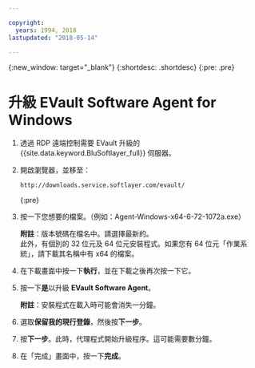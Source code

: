 ```yaml
---

copyright:
  years: 1994, 2018
lastupdated: "2018-05-14"

---
```

{:new_window: target="_blank"}
{:shortdesc: .shortdesc}
{:pre: .pre}

# 升級 EVault Software Agent for Windows 

1. 透過 RDP 遠端控制需要 EVault 升級的 {{site.data.keyword.BluSoftlayer_full}} 伺服器。

2. 開啟瀏覽器，並移至：
   ```
   http://downloads.service.softlayer.com/evault/
   ```
   {:pre}
  
3. 按一下您想要的檔案。（例如：Agent-Windows-x64-6-72-1072a.exe）

   **附註**：版本號碼在檔名中。請選擇最新的。<br/>
   此外，有個別的 32 位元及 64 位元安裝程式。如果您有 64 位元「作業系統」，請下載其名稱中有 x64 的檔案。

4. 在下載畫面中按一下**執行**，並在下載之後再次按一下它。

5. 按一下**是**以升級 **EVault Software Agent**。

   **附註**：安裝程式在載入時可能會消失一分鐘。

6. 選取**保留我的現行登錄**，然後按**下一步**。

7. 按**下一步**。此時，代理程式開始升級程序。這可能需要數分鐘。

8. 在「完成」畫面中，按一下**完成**。
